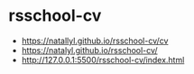 # rsschool-cv
- https://natallyl.github.io/rsschool-cv/cv
- https://natalyl.github.io/rsschool-cv/
- http://127.0.0.1:5500/rsschool-cv/index.html
